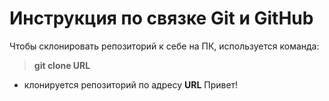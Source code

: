 # Инструкция по связке Git и GitHub
Чтобы склонировать репозиторий к себе на ПК, используется команда:
> **git clone URL**
- клонируется репозиторий по адресу **URL** 
Привет!